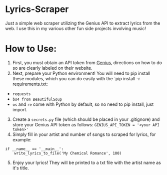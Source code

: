 # Lyrics-Scraper
Just a simple web scraper utilizing the Genius API to extract lyrics from the web. I use this in my various other fun side projects involving music!

# How to Use:

1. First, you must obtain an API token from [Genius](https://docs.genius.com/), directions on how to do so are clearly labeled on their website.
2. Next, prepare your Python environment! You will need to pip install these modules, which you can do easily with the `pip install -r requirements.txt:
  - `requests`
  - `bs4 from BeautifulSoup`
  - `os` and `re` come with Python by default, so no need to pip install, just import.
3. Create a `secrets.py` file (which should be placed in your .gitignore) and store your Genius API token as follows:
`GENIUS_API_TOKEN = '<your API token>'`
4. Simply fill in your artist and number of songs to scraped for lyrics, for example:
```
if __name__ == '__main__':
    write_lyrics_to_file('My Chemical Romance', 100)
```
5. Enjoy your lyrics! They will be printed to a txt file with the artist name as it's title.


